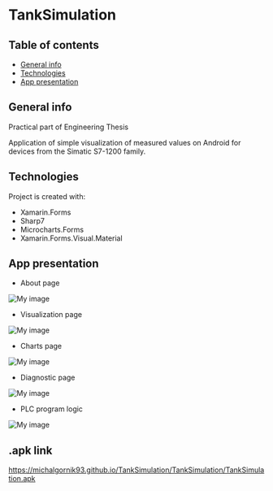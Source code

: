 # TankSimulation

## Table of contents
* [General info](#general-info)
* [Technologies](#technologies)
* [App presentation](#app-presentation)

## General info
Practical part of Engineering Thesis

Application of simple visualization of measured values on Android for devices from the Simatic S7-1200 family.
## Technologies
Project is created with:
* Xamarin.Forms
* Sharp7
* Microcharts.Forms
* Xamarin.Forms.Visual.Material

## App presentation

* About page

![My image](https://github.com/MichalGornik93/TankSimulation/blob/master/TankSimulation/TankSimulation/Gallery/AboutView.gif)
* Visualization page

![My image](https://github.com/MichalGornik93/TankSimulation/blob/master/TankSimulation/TankSimulation/Gallery/MainView.gif)
* Charts page

![My image](https://github.com/MichalGornik93/TankSimulation/blob/master/TankSimulation/TankSimulation/Gallery/ChartsView.gif)
* Diagnostic page

![My image](https://github.com/MichalGornik93/TankSimulation/blob/master/TankSimulation/TankSimulation/Gallery/DiagnosticView.gif)
* PLC program logic

![My image](https://github.com/MichalGornik93/TankSimulation/blob/master/TankSimulation/TankSimulation/Gallery/StateMachineLogic.gif)

## .apk link

https://michalgornik93.github.io/TankSimulation/TankSimulation/TankSimulation.apk
